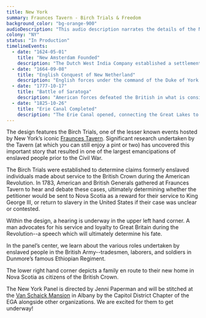 ```yaml
---
title: New York
summary: Fraunces Tavern - Birch Trials & Freedom
background_color: "bg-orange-900"
audioDescription: "This audio description narrates the details of the New York Tapestry, which depicts the state's evolution from Dutch colony to British possession to American state, and its emergence as a center of commerce and immigration."
colony: "NY"
status: "In Production"
timelineEvents:
  - date: "1624-05-01"
    title: "New Amsterdam Founded"
    description: "The Dutch West India Company established a settlement on Manhattan Island, naming it New Amsterdam, which would later become New York City."
  - date: "1664-09-08"
    title: "English Conquest of New Netherland"
    description: "English forces under the command of the Duke of York captured New Amsterdam without resistance, renaming it New York and beginning the period of English colonial rule."
  - date: "1777-10-17"
    title: "Battle of Saratoga"
    description: "American forces defeated the British in what is considered the turning point of the Revolutionary War, leading to French recognition and support for American independence."
  - date: "1825-10-26"
    title: "Erie Canal Completed"
    description: "The Erie Canal opened, connecting the Great Lakes to the Atlantic Ocean via the Hudson River, revolutionizing transportation and trade and establishing New York City as America's premier commercial center."
---
```


The design features the Birch Trials, one of the lesser known events
hosted by New York’s iconic [Fraunces
Tavern](https://www.frauncestavernmuseum.org/birch-trials-at-fraunces-tavern).
Significant research undertaken by the Tavern (at which you can still
enjoy a pint or two) has uncovered this important story that resulted
in one of the largest emancipations of enslaved people prior to the
Civil War.

The Birch Trials were established to determine claims formerly enslaved
individuals made about service to the British Crown during the American
Revolution. In 1783, American and British Generals gathered at Fraunces
Tavern to hear and debate these cases, ultimately determining whether
the petitioner would be sent to Nova Scotia as a reward for their
service to King George III, or return to slavery in the United States
if their case was unclear or contested.

Within the design, a hearing is underway in the upper left hand corner.
A man advocates for his service and loyalty to Great Britain during the
Revolution--a speech which will ultimately determine his fate.

In the panel’s center, we learn about the various roles undertaken by
enslaved people in the British Army--tradesmen, laborers, and soldiers
in Dunmore’s famous Ethiopian Regiment.

The lower right hand corner depicts a family en route to their new home
in Nova Scotia as citizens of the British Crown.

The New York Panel is directed by Jenni Paperman and will be stitched
at the [Van Schaick Mansion](http://www.vanschaickmansion.org/) in
Albany by the Capitol District Chapter of the EGA alongside other
organizations. We are excited for them to get underway!
